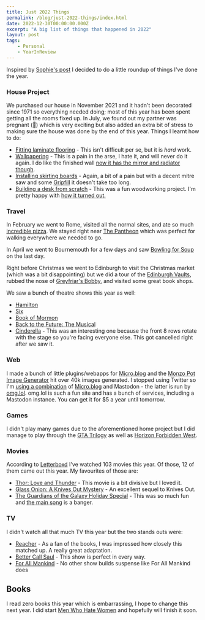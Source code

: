 ```yaml
---
title: Just 2022 Things
permalink: /blog/just-2022-things/index.html
date: 2022-12-30T00:00:00.000Z
excerpt: "A big list of things that happened in 2022"
layout: post
tags:
    - Personal
    - YearInReview
---
```


Inspired by [Sophie's post](https://localghost.dev/blog/2022-the-year-in-lists/) I decided to do a little roundup of things I've done the year.

### House Project

We purchased our house in November 2021 and it hadn't been decorated since 1971 so everything needed doing; most of this year has been spent getting all the rooms fixed up. In July, we found out my partner was pregnant (🎉) which is very exciting but also added an extra bit of stress to making sure the house was done by the end of this year. Things I learnt how to do:

- [Fitting laminate flooring](https://toot.rknight.me/2022/11/06/its-finally-finished.html) - This isn't difficult per se, but it is _hard_ work.
- [Wallpapering](https://toot.rknight.me/2022/08/07/my-first-and.html) - This is a pain in the arse, I hate it, and will never do it again. I do like the finished wall [now it has the mirror and radiator though](https://toot.rknight.me/2022/12/27/final-floor-in.html).
- [Installing skirting boards](https://toot.rknight.me/2022/11/24/in-better-news.html) - Again, a bit of a pain but with a decent mitre saw and some [Gripfill](https://trade.evo-stik.co.uk/products/grab-adhesives/gripfill) it doesn't take too long.
- [Building a desk from scratch](https://toot.rknight.me/2022/04/06/im-like-ron.html) - This was a fun woodworking project. I'm pretty happy with [how it turned out.](https://toot.rknight.me/2022/04/22/i-heard-were.html)

### Travel

In February we went to Rome, visited all the normal sites, and ate so much [incredible pizza](https://toot.rknight.me/2022/02/24/pizza.html). We stayed right near [The Pantheon](https://en.wikipedia.org/wiki/Pantheon,_Rome) which was perfect for walking everywhere we needed to go.

In April we went to Bournemouth for a few days and saw [Bowling for Soup](https://en.wikipedia.org/wiki/Bowling_for_Soup) on the last day.

Right before Christmas we went to Edinburgh to visit the Christmas market (which was a bit disappointing) but we did a tour of the [Edinburgh Vaults](https://en.wikipedia.org/wiki/Edinburgh_Vaults), rubbed the nose of [Greyfriar's Bobby](https://toot.rknight.me/2022/12/19/edinburgh-day.html), and visited some great book shops.

We saw a bunch of theatre shows this year as well:

- [Hamilton](https://www.hamiltonwestendshop.com)
- [Six](https://www.sixthemusical.com)
- [Book of Mormon](https://thebookofmormonmusical.com/london/?utm_source=search&utm_medium=google&campaign_id=17961066709&adset_id=&ad_id=&gclid=Cj0KCQiAtbqdBhDvARIsAGYnXBPs12fWJd3GhcOAKGkJVZVY33b3MIfGN8yz0HqLDzKh0NCaommr2GQaAgAPEALw_wcB)
- [Back to the Future: The Musical](https://www.backtothefuturemusical.com)
- [Cinderella](<https://en.wikipedia.org/wiki/Cinderella_(Lloyd_Webber_musical)>) - This was an interesting one because the front 8 rows rotate with the stage so you're facing everyone else. This got cancelled right after we saw it.

### Web

I made a bunch of little plugins/webapps for [Micro.blog](https://mbtools.rknight.me) and the [Monzo Pot Image Generator](https://potimages.rknight.me) hit over 40k images generated. I stopped using Twitter so I'm [using a combination](https://rknight.me/two-social-networks-in-this-economy/) of [Micro.blog](https://micro.blog) and Mastodon - the latter is run by [omg.lol](https://home.omg.lol/referred-by/robb). omg.lol is such a fun site and has a bunch of services, including a Mastodon instance. You can get it for $5 a year until tomorrow.

### Games

I didn't play many games due to the aforementioned home project but I did manage to play through the [GTA Trilogy](https://store.rockstargames.com/game/buy-grand-theft-auto-the-trilogy-the-definitive-edition) as well as [Horizon Forbidden West](https://www.playstation.com/en-gb/games/horizon-forbidden-west/).

### Movies

According to [Letterboxd](https://letterboxd.com/rknightuk/films/diary/for/2022/) I've watched 103 movies this year. Of those, 12 of them came out this year. My favourites of those are:

- [Thor: Love and Thunder](https://letterboxd.com/rknightuk/film/thor-love-and-thunder/1/) - This movie is a bit divisive but I loved it.
- [Glass Onion: A Knives Out Mystery](https://letterboxd.com/rknightuk/film/glass-onion-a-knives-out-mystery/) - An excellent sequel to Knives Out.
- [The Guardians of the Galaxy Holiday Special](https://letterboxd.com/rknightuk/film/the-guardians-of-the-galaxy-holiday-special/) - This was so much fun and [the main song](https://www.youtube.com/watch?v=-E1ULv6LcOk) is a banger.

### TV

I didn't watch all that much TV this year but the two stands outs were:

- [Reacher](https://toot.rknight.me/2022/07/14/finished-the-first.html) -  As a fan of the books, I was impressed how closely this matched up. A really great adaptation.
- [Better Call Saul](https://toot.rknight.me/2022/08/16/cant-believe-better.html) - This show is perfect in every way.
- [For All Mankind](https://toot.rknight.me/2022/09/09/for-all-mankind.html) - No other show builds suspense like For All Mankind does

## Books

I read zero books this year which is embarrassing, I hope to change this next year. I did start [Men Who Hate Women](https://micro.blog/books/9781728236254) and hopefully will finish it soon.